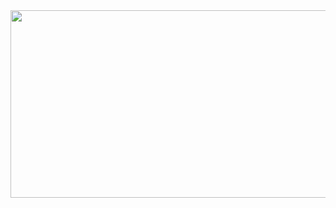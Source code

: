 <a href="https://github.com/devxb/gitanimals">
<img
  src="https://render.gitanimals.org/farms/h0ngg0m"
  width="600"
  height="300"
/>
</a>
